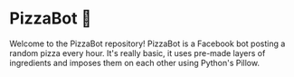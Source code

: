 # PizzaBot 🍕
Welcome to the PizzaBot repository! PizzaBot is a Facebook bot posting a random pizza every hour.
It's really basic, it uses pre-made layers of ingredients and imposes them on each other using Python's Pillow.
